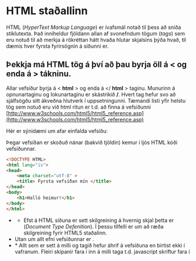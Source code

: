 # HTML staðallinn

HTML (_HyperText Markup Language_) er ívafsmál notað til þess að sníða stiklutexta. Það
inniheldur fjöldann allan af svonefndum tögum (_tags_) sem eru notuð til að merkja á rökréttan
hátt hvaða hlutar skjalsins þýða hvað, til dæmis hver fyrsta fyrirsögnin á síðunni er.

## Þekkja má HTML tög á því að þau byrja öll á < og enda á > tákninu.

Allar vefsíður byrja á < **html** > og enda á </ **html** > taginu. Munurinn á opnunartaginu og
lokunartaginu er skástrikið **/**. Hvert tag hefur svo að sjálfsögðu sitt ákveðna hlutverk í
uppsetningunni. Tæmandi listi yfir helstu tög sem notuð eru við html ritun er t.d. að finna á
vefsíðunni [http://www.w3schools.com/html5/html5_reference.asp](http://www.w3schools.com/html5/html5_reference.asp)

Hér er sýnidæmi um afar einfalda vefsíðu:

Þegar vefsíðan er skoðuð nánar (bakvið tjöldin) kemur í ljós HTML kóði vefsíðunnar.

```HTML
<!DOCTYPE HTML>
<html lang="is">
<head>
    <meta charset="utf-8" >
    <title> Fyrsta vefsíðan mín </title>
</head>
<body>
    <h1>Halló heimur!</h1>
</body>
</html>

```
* _<!DOCTYPE HTML>_
    * Efst á HTML síðuna er sett skilgreining á hvernig skjal þetta er (_Document Type Defenition_). Í þessu tilfelli er um að ræða skilgreining fyrir HTML5 staðalinn.
* Utan um allt efni vefsíðunnar er <html> </html>.
* <head>
    * Allt sem er sett á milli <head> og </head> tagið hefur áhrif á vefsíðuna en birtist ekki í vafranum. Fleiri skipanir fara í inn á milli <head> taga t.d. javascript skriftur fara í <script> tagið og vísanir í tengd skjöl fara í <link> tagið.
* <title>
    * <title> birtir texta efst í gluggaröndinni í vefskoðaranum og einnig í eftirlæti ef síðan er valin af notanda.
* <meta>
    * Stafasettið charset=“utf-8" er notað m.a. fyrir íslenska stafi.
* <body> 
    * Allt efni sem birtist í vafra fer á milli <body> og </body> tagsins. Hér á milli eru einnig flest önnur HTML tög skrifuð.

Þegar maður byrjar að skrifa HTML kóða fyrir vefsíðu þá er gott er að sjá fyrir sér
mannslíkamann sem skiptist í höfuð <head> og bol <body>. Öll ofangreind tög í sýnidæminu
eru nauðsynleg og mynda beinagrind vefsíðunnar. Athugaðu að það þessi tög eiga og mega
aðeins koma fyrir einu sinni fyrir hverja vefsíðu.

Æskilegur ritháttur er að nota eingögnu lágstafi í tögum: <body> texti </body>. Einnig er
þarft að hafa tög inndregin þegar tög eru fléttuð inn í önnur tög, það auðveldar yfirlestur
kóðans. Autt bil verður mest aðeins eitt stafabil í vafra, það hefur engin sjónræn áhrif í vafra
ef það er mikið bil á milli taga eða texta. Að ýta nokkrum sinnum um á bilstöng eða
vendihnapp hefur engin áhrif.

Tög mega ekki víxlast, því þá virka skipanir ekki rétt.


# Nokkur html tög fyrir texta.

**<br>**

<br> tagið býr til 1 línubil í texta, fer í næstu línu (einsog að smella á vendihnappinn). Ekki
er æskilegt að nota <br> nema í nauðsyn.

**<p>**

<p> tagið stendur fyrir málsgrein (paragraph). Í vöfrum er sjálfgefið að <p> er með 1 autt
línubil fyrir ofan og neðan málsgrein.

Dæmi:
<p>Textinn sleginn inn á ógnarhraða, eru þið ekki annars góð í vélritun. Gleymdi mér
aðeins, við erum hætt að nota ritvélar.<br>
Ritvél er vélrænt tæki með lyklum notuð til að rita orð. Þegar maður slær á lykil er
ritaður bókstafur á blaðsíðuna. </p>

# Fyrisagnir <h1> - <h6>

Í HTML ritun er okkur boðið upp á 6 tög fyrir fyrirsagnaletur, Sjálfgefið eru h1 til h6 tögin
ákveðið hlutfall af leturstærð <body> tagsins. Ef þú setur inn fyrisögn í skjal t.d. <h2> þá
verður undirfyrisögn að vera <h3> , undirfyrsögn má ekki vera <h4> (það má ekki hoppa
yfir).

Dæmi um notkun á fyrirsögn:

```HTML
<!DOCTYPE HTML>
<html>
<head>
<title> Fréttavefurinn <title>
<meta charset="utf-8">
</head>
<body>
<h1> Ísland óbyggilegt eftir 10 ár </h1>
<h2>Þetta er undirfyrisögn </h2>
<p>Þetta er dæmi um málsgrein ....</p>
</body>
</html>
```
**<sub> og <sup>**

<sup> tagið fær textann til að birtast ofan við miðlínu og <sub> fyrir neðan. Dæmi:

```
<p> Þetta tag fær textann til <sup> að birtast ofan við </sup> miðlínu </p>
```
```
<p><sub>Þetta tag fær textann til birtast neðan við miðlínu</sub> </p>
```

**<strong>** (^) Texti með áherslu (feitletraður)
**<em>** (^) Skáletraður texti.
**<hr>** (^) Býr til línu

# Upptaling í lista <ul>

Til að búa til lista upptalningu þá þarf að nota samvinnu tveggja taga, <ul> og <li> <ul>
stendur fyrir “unordered list” eða óraðaðann lista, <li> stendur fyrir “list item” eða lista
eintak.

Dæmi:

< **body** >
< **ul** >
< **li** > Janúar < **/li** >
< **li** > Febrúar < **/li** >
< **li** > Mars < **/li** >
< **li** > Apríl < **/li** >
< **li** > Maí < **/li** >
< **/ul** >
< **/body** >

Ef þið prófið þetta dæmi sjáið þið að hvert atriði í listanum fær ● (depill) fyrir framan sig. Það
er sjálfgefið tákn.

# Númeraður listi <ol>

Einnig er hægt að fá númeraða röð, þá notum við <ol> eða “ordered list”, raðaður listi, þá
koma númerin 1, 2, 3 og áfram hækkandi niður listann <li>.

Dæmi:

< **body** >
< **ol** >
< **li** > Janúar < **/li** >
< **li** > Febrúar < **/li** >
< **li** > Mars < **/li** >
< **li** > Apríl < **/li** >
< **li** > Maí < **/li** >
< **/ol** >
< **/body** >


# Sértákn.

Sumir stafir og tákn eru frátekin í HTML og þá þarf að rita þau á annan hátt í kóðanum. Það
er t.d. ekki hægt að nota < (minna) eða > (meira) táknin í texta þar sem vafrarinn mun rugla
þeim saman við html tögin. Einnig ætti heldur ekki að nota merkið og önnur merki beint á
síðu (betra fyrir leitarvélar).

```
< er ritað &lt;
> er ritað &gt;
autt bil er ritað &nbsp;
er ritað^ &copy;^
Listi yfir sértákn: http://www.w3schools.com/html/html_entities.asp
```
## Að búa til og vista fyrstu vefsíðuna.

Vistið skjalið með endingunni .html til að hægt sé að opna það í vafrara (browser).

Þú skoðar html síðuna með því einfaldlega að smella á html skjalið þar sem þú vistaðir það.

---

## Stílsíða - _Cascading style sheet_ (CSS)

Þegar HTML staðalinn var hannaður tók hann mestmegnis til þess að hægt væri að deila textaskjölum milli nettengdra tölva. Frumnotendur voru vísindamenn sem þurftu að geta deilt með sér þekkingu. Blessaða mennina óraði ekki fyrir framhaldinu ☺.

Þegar svo gervöll heimsbyggðin komst upp á lagið með notkun netsins og raunverulegir möguleikar þess fóru að koma í ljós þá varð mjög snemma ljóst að HTML staðallinn dygði bara ekki til að mæta auknum útlitskröfum.

Stílsíður (Cascading Style Sheets) innihalda sérstök snið sem notuð eru til að skilgreina umbrot og útlit HTML síðna. Stílsíður henta vel til að greina á milli innihalds (HTML) og útlits (CSS).Útlitshönnun HTML síðna tekur á sig alveg nýjar víddir og möguleikar á skapandi vinnu stóraukast við notkun stíla við vefsíðugerð.

* Mun auðveldara er að uppfæra útlit yfir heilt vefsvæði þar sem öllum
útlitstengdum reglum er haldið til haga í einu eða fáum skjölum.
* CSS býður upp á fullkomnari stjórn á útliti skjala.
* CSS býður upp á möguleika sem bæta aðgengi fatlaðra að innihaldi skjala.
* Með CSS má aðgreina mismunandi útlit á sama innihald (HTML ) fyrir t.d.
prentverk eða lófatölvu og vísa þá í mismunandi CSS skjal fyrir hvern og einn
miðil.

World Wide Web Consortium staðlaráðið, sem sér um HTML staðalinn tók þá ákvörðun að smíða viðbætur við staðalinn í stað þess að breyta honum og missa hann hugsanlega út í vitleysu. Stílsíður eru nú alsráðandi í útlitshönnun vefsíðna.

Sjá nánar á [http://www.w3.org/Style/CSS/](http://www.w3.org/Style/CSS/)


Þrjár leiðir eru færar til að setja stíla á HTML vefsíðu.

* &lt;body> Hjúpað (Inline)
Stílar settir í HTML tög og gilda einungis fyrir tagið sem stílarnir eru í.
* &lt;head> Staðbundið (Local)
Stílar settir í haus, gildir fyrir allt HTML skjalið.
* &lt;link> Víðvært (Global)
Stílar eru settir í annað skjal sem stílsíða og hefur endinguna .css - allar
vefsíður sem tengdar eru stílsíðunni hafa sömu eiginleika og útlit.
Samanburður: Hjúpaðir **–** Staðbundið **–** Víðvært

Hjúpaðir stílar hafa forgang yfir staðbundna stíla og staðbundnir stílar yfir víðværum stílum. Þegar vefsíða birtist í vafra þá er ferlið í grófum dráttum svona:

* Vafrinn les inn í vinnsluminni tölvunnar fyrst það sem tengist síðunni ss myndir og stílsnið, síðan koma skipanir úr &lt;head> hlutanum ofaná og síðast uppsetningin sem sett er inní &lt;body> tagið ofaná allt saman.

### Víðvær tenging (_global_)

Styrkur stílsíðna felast í því að geta búið til stíla í sérskjali sem síðan er tengd við hverja þá HTML síðu sem setja skal undir sama útlit eða uppsetningu. Varla þarf að fjölyrða um hve öflugt þetta er og nægir að nefna samþætt útlit vefsvæðis. Ef breyta á einhverju þarf ekki að fara á hverja síðu fyrir sig heldur er nóg að breyta stílum í stílsíðunni. Til að nota víðværa stílsíðu þá þarf að vista það með endingunni **.css**

Til að geta notað stílana í CSS skjalinu þá þurfum við að setja &lt;link> tagið í HTML skjal sem vísar í CSS skjalið. Dæmi um hvernig stílsíða er tengd vefsíðu þá er notað HTML tagið &lt;link>:

#### &lt;!DOCTYPE HTML>

```HTML
    <html>
    <head>
    <meta charset="utf-8">
    <title>Víðvært letursnið</title>
    <link href="styles.css" rel="stylesheet">
    </head>

```

**href=”styles.css”** er slóðin að skjalinu styles.css (hafið HTML og CSS skjalið í sömu möppu). Í skjalinu styles.css koma þá stílarnir sem við notum:

```CSS
    h1 { color:red; } /*allar fyrirsagnir <h1> í öllum HTML skjölum 
                        eru í rauðum lit */
```

> /*  */ afmarkar athugasemdir í CSS skjali. Sá texti sem settur þar á milli hefur ekki áhrif á útlit vefsíðu. Þetta gerir hönnuði mögulegt að punkta hjá sér skýringar eða taka út hluta kóðans. 

> &lt;!-- --> gegnir sama hlutverki innan HTML skjals.

### Sýnidæmi:

Þessi tvö skjöl þurfa að vera í sömu möppu, style.css og index.html svo að
tengingin &lt;link> virki á milli þeirra.

Í CSS skjali sem ég gef heitinu styles.css skrifa ég eftirfarandi stíl

```CSS
  p {color:red;} /* Allar málsgreinar <p> eru með rauðan texta*/
```

í HTML skjali sem heitir t.d. index.html:

```HTML
<!DOCTYPE HTML>
<html>
    <head>
        <meta charset="UTF-8">
        <title>Dæmi nr. 1</title>
        <link href="styles.css" rel="stylesheet">
    </head>
    <body>
        <h1>Fyrirsögn</h1>
        <p>Þessi texti í málsgrein verður rauð<p>
    </body>
</html>
```

Hvernig set ég mismunandi leturgerðir?

```CSS
    body {font-family: sans-serif}
    h3 {font-family: courier}
    .serif {font-family: serif}
```

```HTML
<body>
    <h1>Allt letur í vefsíðunni er sans-serif</h1>
    <h3>Millifyrirsögn í Courier</h3>
    <p>Málsgrein</p>
    <p class="serif">Önnur málsgrein með serif leturgerð</p>
</body>
```
Hvernig ákvarða ég stærð leturs?

```CSS
    h1 {font-size: 2rem}
    h2 {font-size:130%}
    p {font-size:16px}
```

Hvernig móta ég útlit leturs?

```CSS
    h1 {font-style:italic}
    h2 {font-style:normal}
    p {font-style:oblique}
```
Hvernig set ég bil milli stafa?

```CSS
    h1 {letter-spacing:3px}
    h4 {letter-spacing:0.5em}
```
Hvernig ákvarða ég þykkt leturs?

```CSS
    p.normal {font-weight:normal}
    p.thick {font-weight:bold}
    p.thicker {font-weight:900}
```

```HTML
<body>
    <p class="normal">This is a normal paragraph</p>
    <p class="thick">This is a thick paragraph</p>
    <p class="thicker">This is a thicker
    paragraph</p>
</body>
```

Hvernig jafna ég texta?

```CSS
    h1 {text-align:center}
    h2 {text-align:left}
    h3 {text-align:right}
```

Hvernig meðhöndla ég texta á mismunandi vegu?

```CSS
    h1 {text-decoration:overline}
    h2 {text-decoration:line-through}
    h3 {text-decoration:underline}
    a {text-decoration:none}
```

Hvernig dreg ég inn texta?

```CSS
    p {text-indent:2rem}
```
Hvernig móta ég útlit bókstafa (texta)?

```CSS
    p {text-transform:uppercase}
    p {text-transform:lowercase}
    p {text-transform:capitalize}

```

Bjargir

* [Yfirlit yfir CSS skipanir (_CSS Cheat seets_)](https://cheatsheets.shecodes.io/)


> Athugið að &lt;font> og &lt;center> ásamt fleiri tögum eru úrelt HTML 4 tög. Í dag eru tögin orðin að eigindum annara taga í CSS stílum.